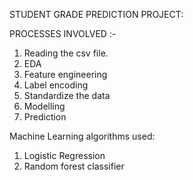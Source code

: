 STUDENT GRADE PREDICTION PROJECT:

PROCESSES INVOLVED :-
1.	Reading the csv file.
2.	EDA
3.	Feature engineering
4.	Label encoding
5.	Standardize the data
6.	Modelling
7.	Prediction

Machine Learning algorithms used:
1.	Logistic Regression
2.	Random forest classifier

